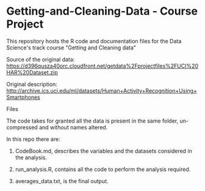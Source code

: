 # Getting-and-Cleaning-Data - Course Project

This repository hosts the R code and documentation files for the Data Science's track course "Getting and Cleaning data"

Source of the original data: https://d396qusza40orc.cloudfront.net/getdata%2Fprojectfiles%2FUCI%20HAR%20Dataset.zip

Original description: http://archive.ics.uci.edu/ml/datasets/Human+Activity+Recognition+Using+Smartphones

Files

The code takes for granted all the data is present in the same folder, un-compressed and without names altered.


In this repo there are:

1. CodeBook.md, describes the variables and the datasets considered in the analysis.

2. run_analysis.R, contains all the code to perform the analysis required. 

3. averages_data.txt, is the final output.




